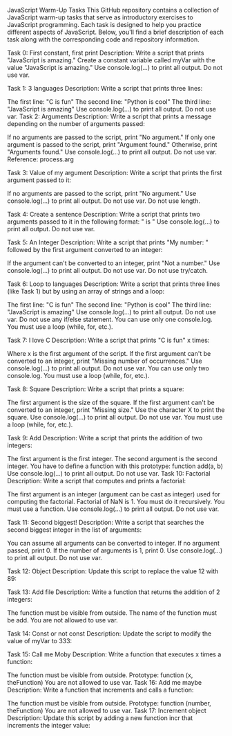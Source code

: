 JavaScript Warm-Up Tasks
This GitHub repository contains a collection of JavaScript warm-up tasks that serve as introductory exercises to JavaScript programming. Each task is designed to help you practice different aspects of JavaScript. Below, you'll find a brief description of each task along with the corresponding code and repository information.

Task 0: First constant, first print
Description:
Write a script that prints "JavaScript is amazing." Create a constant variable called myVar with the value "JavaScript is amazing." Use console.log(...) to print all output. Do not use var.

Task 1: 3 languages
Description:
Write a script that prints three lines:

The first line: "C is fun"
The second line: "Python is cool"
The third line: "JavaScript is amazing"
Use console.log(...) to print all output. Do not use var.
Task 2: Arguments
Description:
Write a script that prints a message depending on the number of arguments passed:

If no arguments are passed to the script, print "No argument."
If only one argument is passed to the script, print "Argument found."
Otherwise, print "Arguments found."
Use console.log(...) to print all output. Do not use var. Reference: process.arg

Task 3: Value of my argument
Description:
Write a script that prints the first argument passed to it:

If no arguments are passed to the script, print "No argument."
Use console.log(...) to print all output. Do not use var. Do not use length.

Task 4: Create a sentence
Description:
Write a script that prints two arguments passed to it in the following format: " is "
Use console.log(...) to print all output. Do not use var.

Task 5: An Integer
Description:
Write a script that prints "My number: " followed by the first argument converted to an integer:

If the argument can't be converted to an integer, print "Not a number."
Use console.log(...) to print all output. Do not use var. Do not use try/catch.

Task 6: Loop to languages
Description:
Write a script that prints three lines (like Task 1) but by using an array of strings and a loop:

The first line: "C is fun"
The second line: "Python is cool"
The third line: "JavaScript is amazing"
Use console.log(...) to print all output. Do not use var. Do not use any if/else statement. You can use only one console.log. You must use a loop (while, for, etc.).

Task 7: I love C
Description:
Write a script that prints "C is fun" x times:

Where x is the first argument of the script.
If the first argument can't be converted to an integer, print "Missing number of occurrences."
Use console.log(...) to print all output. Do not use var. You can use only two console.log. You must use a loop (while, for, etc.).

Task 8: Square
Description:
Write a script that prints a square:

The first argument is the size of the square.
If the first argument can't be converted to an integer, print "Missing size."
Use the character X to print the square.
Use console.log(...) to print all output. Do not use var. You must use a loop (while, for, etc.).

Task 9: Add
Description:
Write a script that prints the addition of two integers:

The first argument is the first integer.
The second argument is the second integer.
You have to define a function with this prototype: function add(a, b)
Use console.log(...) to print all output. Do not use var.
Task 10: Factorial
Description:
Write a script that computes and prints a factorial:

The first argument is an integer (argument can be cast as integer) used for computing the factorial.
Factorial of NaN is 1.
You must do it recursively.
You must use a function.
Use console.log(...) to print all output. Do not use var.

Task 11: Second biggest!
Description:
Write a script that searches the second biggest integer in the list of arguments:

You can assume all arguments can be converted to integer.
If no argument passed, print 0.
If the number of arguments is 1, print 0.
Use console.log(...) to print all output. Do not use var.

Task 12: Object
Description:
Update this script to replace the value 12 with 89:

Task 13: Add file
Description:
Write a function that returns the addition of 2 integers:

The function must be visible from outside.
The name of the function must be add.
You are not allowed to use var.

Task 14: Const or not const
Description:
Update the script to modify the value of myVar to 333:

Task 15: Call me Moby
Description:
Write a function that executes x times a function:

The function must be visible from outside.
Prototype: function (x, theFunction)
You are not allowed to use var.
Task 16: Add me maybe
Description:
Write a function that increments and calls a function:

The function must be visible from outside.
Prototype: function (number, theFunction)
You are not allowed to use var.
Task 17: Increment object
Description:
Update this script by adding a new function incr that increments the integer value:
